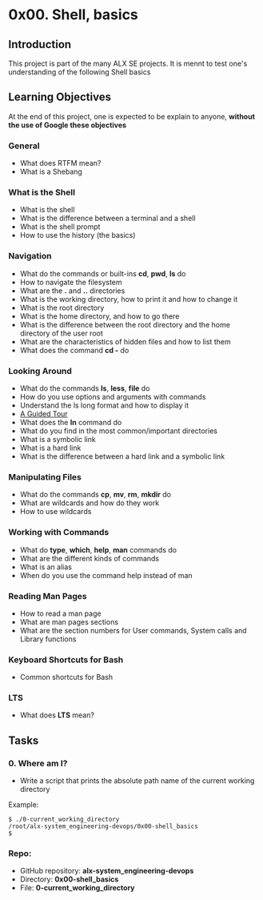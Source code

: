 # 0x00. Shell, basics
## Introduction
This project is part of the many ALX SE projects. It is mennt to test one's understanding of the following Shell basics
## Learning Objectives
At the end of this project, one is expected to be explain to anyone, **without the use of Google these objectives**
### General
* What does RTFM mean?
* What is a Shebang
### What is the Shell
* What is the shell
* What is the difference between a terminal and a shell
* What is the shell prompt
* How to use the history (the basics)
### Navigation
* What do the commands or built-ins **cd**, **pwd**, **ls** do
* How to navigate the filesystem
* What are the **.** and **..** directories
* What is the working directory, how to print it and how to change it
* What is the root directory
* What is the home directory, and how to go there
* What is the difference between the root directory and the home directory of the user root
* What are the characteristics of hidden files and how to list them
* What does the command **cd -** do
### Looking Around
* What do the commands **ls**, **less**, **file** do
* How do you use options and arguments with commands
* Understand the ls long format and how to display it
* [A Guided Tour](http://linuxcommand.org/lc3_lts0040.php)
* What does the **ln** command do
* What do you find in the most common/important directories
* What is a symbolic link
* What is a hard link
* What is the difference between a hard link and a symbolic link
### Manipulating Files
* What do the commands **cp**, **mv**, **rm**, **mkdir** do
* What are wildcards and how do they work
* How to use wildcards
### Working with Commands
* What do **type**, **which**, **help**, **man** commands do
* What are the different kinds of commands
* What is an alias
* When do you use the command help instead of man
### Reading Man Pages
* How to read a man page
* What are man pages sections
* What are the section numbers for User commands, System calls and Library functions
### Keyboard Shortcuts for Bash
* Common shortcuts for Bash
### LTS
* What does **LTS** mean?

## Tasks
### 0. Where am I?
* Write a script that prints the absolute path name of the current working directory

Example:

```
$ ./0-current_working_directory
/root/alx-system_engineering-devops/0x00-shell_basics
$
```

### Repo:
* GitHub repository: **alx-system_engineering-devops**
* Directory: **0x00-shell_basics**
* File: **0-current_working_directory**
